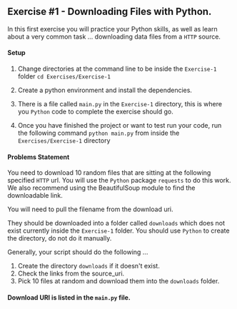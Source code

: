 ## Exercise #1 - Downloading Files with Python.

In this first exercise you will practice your Python skills,
as well as learn about a very common task ... downloading data files
from a `HTTP` source.


#### Setup
1. Change directories at the command line
   to be inside the `Exercise-1` folder `cd Exercises/Exercise-1`

2. Create a python environment and install the dependencies.

3. There is a file called `main.py` in the `Exercise-1` directory, this
is where you `Python` code to complete the exercise should go.

4. Once you have finished the project or want to test run your code,
   run the following command `python main.py` from inside the `Exercises/Exercise-1` directory

#### Problems Statement
You need to download 10 random files that are sitting at the following specified
`HTTP` url. You will use the `Python` package `requests` to do this work.
We also recommend using the BeautifulSoup module to find the downloadable link.

You will need to pull the filename from the download uri.

They should be downloaded into a folder called `downloads` which
does not exist currently inside the `Exercise-1` folder. You should
use `Python` to create the directory, do not do it manually.

Generally, your script should do the following ...
1. Create the directory `downloads` if it doesn't exist.
2. Check the links from the source_uri.
3. Pick 10 files at random and download them into the `downloads` folder.

#### Download URI is listed in the `main.py` file.

